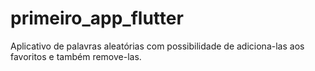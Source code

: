 # primeiro_app_flutter
 Aplicativo de palavras aleatórias com possibilidade de adiciona-las aos favoritos e também remove-las.

